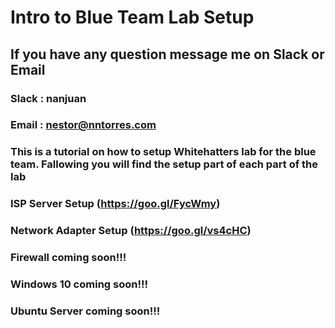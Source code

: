 # Intro to Blue Team Lab Setup

## If you have any question message me on Slack or Email

### Slack : nanjuan

### Email : nestor@nntorres.com

### This is a tutorial on how to setup Whitehatters lab for the blue team. Fallowing you will find the setup part of each part of the lab 

### ISP Server Setup (https://goo.gl/FycWmy)

### Network Adapter Setup (https://goo.gl/vs4cHC)

### Firewall coming soon!!!

### Windows 10 coming soon!!!

### Ubuntu Server coming soon!!!